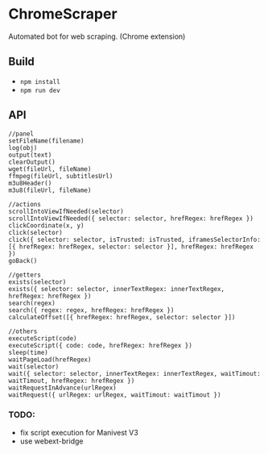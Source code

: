 # ChromeScraper

Automated bot for web scraping. (Chrome extension)

## Build

- `npm install`
- `npm run dev`

## API

```
//panel
setFileName(filename)
log(obj)
output(text)
clearOutput()
wget(fileUrl, fileName)
ffmpeg(fileUrl, subtitlesUrl)
m3u8Header()
m3u8(fileUrl, fileName)

//actions
scrollIntoViewIfNeeded(selector)
scrollIntoViewIfNeeded({ selector: selector, hrefRegex: hrefRegex })
clickCoordinate(x, y)
click(selector)
click({ selector: selector, isTrusted: isTrusted, iframesSelectorInfo: [{ hrefRegex: hrefRegex, selector: selector }], hrefRegex: hrefRegex })
goBack()

//getters
exists(selector)
exists({ selector: selector, innerTextRegex: innerTextRegex, hrefRegex: hrefRegex })
search(regex)
search({ regex: regex, hrefRegex: hrefRegex })
calculateOffset([{ hrefRegex: hrefRegex, selector: selector }])

//others
executeScript(code)
executeScript({ code: code, hrefRegex: hrefRegex })
sleep(time)
waitPageLoad(hrefRegex)
wait(selector)
wait({ selector: selector, innerTextRegex: innerTextRegex, waitTimout: waitTimout, hrefRegex: hrefRegex })
waitRequestInAdvance(urlRegex)
waitRequest({ urlRegex: urlRegex, waitTimout: waitTimout })
```

### TODO:

- fix script execution for Manivest V3
- use webext-bridge